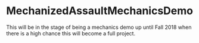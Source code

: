 # MechanizedAssaultMechanicsDemo
This will be in the stage of being a mechanics demo up until Fall 2018 when there is a high chance this will become a full project.
